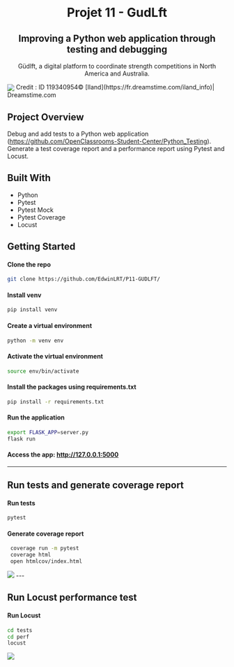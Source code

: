 
<br />
<div align="center">

<h1 align="center">Projet 11 - GudLft</h1>
<h2 align="center">Improving a Python web application through testing and debugging </h2>
  <p align="center">
Güdlft, a digital platform to coordinate strength competitions in North America and Australia.   
<br /></p>
</div>
<img align="center" src="https://thumbs.dreamstime.com/b/weightlifting-vecteur-de-sport-silhouette-d-illustration-bodybuilder-119340954.jpg"
<h6> Credit : ID 119340954©  [Iland](https://fr.dreamstime.com/iland_info)| Dreamstime.com</small></h6>




<!-- ABOUT THE PROJECT -->

## Project Overview

Debug and add tests to a Python web application (https://github.com/OpenClassrooms-Student-Center/Python_Testing).
Generate a test coverage report and a performance report using Pytest and  Locust.


## Built With

* Python
* Pytest
* Pytest Mock
* Pytest Coverage
* Locust




<!-- GETTING STARTED -->

## Getting Started

#### Clone the repo
   ```sh
   git clone https://github.com/EdwinLRT/P11-GUDLFT/
   ```
#### Install venv 
   ```sh
   pip install venv
   ```
#### Create a virtual environment
   ```sh
   python -m venv env
   ```
#### Activate the virtual environment
   ```sh
   source env/bin/activate
   ```
#### Install the packages using requirements.txt
   ```sh
   pip install -r requirements.txt
   ```

#### Run the application

   ```sh
   export FLASK_APP=server.py
   flask run
   ```

#### Access the app: http://127.0.0.1:5000
   
---

## Run tests and generate coverage report
#### Run tests
   ```sh
   pytest
   ```
#### Generate coverage report
   ```sh
    coverage run -m pytest 
    coverage html  
    open htmlcov/index.html
   ```
<img src="https://i.ibb.co/gMLMCTX/LAURENT-EDWIN-2-rapport-test-102023.png">
---

## Run Locust performance test
#### Run Locust
   ```sh
   cd tests
   cd perf
   locust
   ```
<img src="https://i.ibb.co/4mXK5mM/Capture-d-e-cran-2023-10-10-a-20-44-34.png">